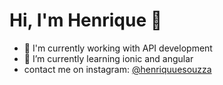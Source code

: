 # Hi, I'm Henrique 👋

- 🔭 I'm currently working with API development
- 🌱 I’m currently learning ionic and angular
- contact me on instagram: <a href="https://www.instagram.com/henriquuesouzza/">@henriquuesouzza</a>
